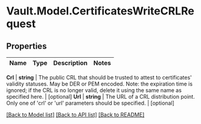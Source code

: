 # Vault.Model.CertificatesWriteCRLRequest

## Properties

Name | Type | Description | Notes
------------ | ------------- | ------------- | -------------

**Crl** | **string** | The public CRL that should be trusted to attest to certificates&#x27; validity statuses. May be DER or PEM encoded. Note: the expiration time is ignored; if the CRL is no longer valid, delete it using the same name as specified here. | [optional] **Url** | **string** | The URL of a CRL distribution point. Only one of &#x27;crl&#x27; or &#x27;url&#x27; parameters should be specified. | [optional] 

[[Back to Model list]](../README.md#documentation-for-models) [[Back to API list]](../README.md#documentation-for-api-endpoints) [[Back to README]](../README.md)

